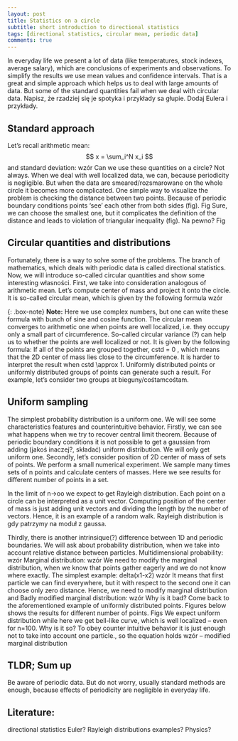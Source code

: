 ```yaml
---
layout: post
title: Statistics on a circle
subtitle: short introduction to directional statistics
tags: [directional statistics, circular mean, periodic data]
comments: true
---
```

In everyday life we present a lot of data (like temperatures, stock indexes, average salary), which are conclusions of experiments and observations. To simplify the results we use mean values and confidence intervals. That is a great and simple approach which helps us to deal with large amounts of data. But some of the standard quantities fail when we deal with circular data. Napisz, że rzadziej się je spotyka i przykłady sa głupie. Dodaj Eulera i przykłady. 
## Standard approach
Let’s recall arithmetic mean:
$$ x = \sum_i^N x_i $$
and standard deviation:
wzór
Can we use these quantities on a circle? Not always. When we deal with well localized data, we can, because periodicity is negligible. But when the data are smeared/rozsmarowane on the whole circle it becomes more complicated. One simple way to visualize the problem is checking the distance between two points. Because of periodic boundary conditions points ‘see’ each other from both sides (fig). 
Fig
Sure, we can choose the smallest one, but it complicates the definition of the distance and leads to violation of triangular inequality (fig). Na pewno?
Fig
## Circular quantities and distributions
Fortunately, there is a way to solve some of the problems. The branch of mathematics, which deals with periodic data is called directional statistics. Now, we will introduce so-called circular quantities and show some interesting                                             własności.
First, we take into consideration analogous of arithmetic mean.  Let’s compute center of mass and project it onto the circle. It is so-called circular mean, which is given by the following formula
wzór

{: .box-note}
**Note:** Here we use complex numbers, but one can write these formula with bunch of sine and cosine function. The circular mean converges to arithmetic one when points are well localized, i.e. they occupy only a small part of circumference. So-called circular variance (?) can help us to whether the points are well localized or not. It is given by the following formula: If all of the points are grouped together, cstd = 0 , which means that the 2D center of mass lies close to the circumference. It is harder to interpret the result when cstd \approx 1. Uniformly distributed points or uniformly distributed groups of points can generate such a result. For example, let’s consider two groups at bieguny/cośtamcośtam.

## Uniform sampling
The simplest probability distribution is a uniform one. We will see some characteristics features and counterintuitive behavior. Firstly, we can see what happens when we try to recover central limit theorem. Because of periodic boundary conditions it is not possible to get a gaussian from adding (jakoś inaczej?, składać) uniform distribution. We will only get uniform one.
Secondly, let’s consider position of 2D center of mass of sets of points. We perform a small numerical experiment. We sample many times sets of n points and calculate centers of masses. Here we see results for different number of points in a set. 

In the limit of n→oo we expect to get Rayleigh distribution. Each point on a circle can be interpreted as a unit vector. Computing position of the center of mass is just adding unit vectors and dividing the length by the number of vectors. Hence, it is an example of a random walk. Rayleigh distribution is gdy patrzymy na moduł z gaussa.

Thirdly, there is another intrinsique(?) difference between 1D and periodic boundaries. We will ask about probability distribution, when we take into account relative distance between particles. 
Multidimensional probability:
wzór
Marginal distribution:
wzór
We need to modify the marginal distribution, when we know that points gather eagerly and we do not know where exactly. The simplest example:
delta(x1-x2)
wzór
It means that first particle we can find everywhere, but it with respect to the second one it can choose only zero distance. Hence, we need to modify marginal distribution and 
Badly modified marginal distribution:
wzór
Why is it bad? Come back to the aforementioned example of uniformly distributed points. Figures below shows the results for different number of points.
Figs
We expect uniform distribution while here we get bell-like curve, which is well localized – even for n=100.  Why is it so? 
To obey counter intuitive behavior it is just enough not to take into account one particle., so the equation holds
wzór – modified marginal distribution
## TLDR; Sum up
Be aware of periodic data. But do not worry, usually standard methods are enough, because effects of periodicity are negligible in everyday life. 

## Literature:
directional statistics
Euler?
Rayleigh distributions
examples? Physics?

